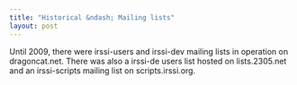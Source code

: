 ```yaml
---
title: "Historical &ndash; Mailing lists"
layout: post
---
```


Until 2009, there were irssi-users and irssi-dev mailing lists in operation on dragoncat.net. There was also a irssi-de users list hosted on lists.2305.net and an irssi-scripts mailing list on scripts.irssi.org.